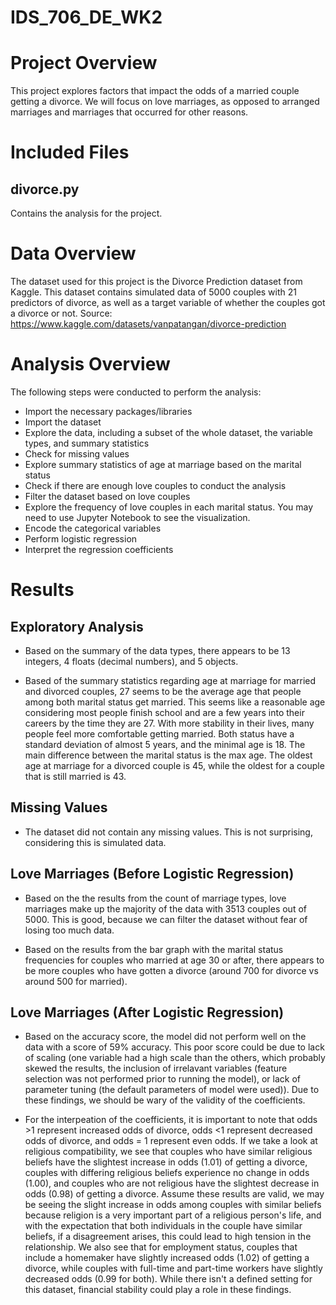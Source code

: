 # IDS_706_DE_WK2

# Project Overview
This project explores factors that impact the odds of a married couple getting a divorce. We will focus on love marriages, as opposed to arranged marriages and marriages that occurred for other reasons.

# Included Files
## divorce.py
Contains the analysis for the project.


# Data Overview
The dataset used for this project is the Divorce Prediction dataset from Kaggle. This dataset contains simulated data of 5000 couples with 21 predictors of divorce, as well as a target variable of whether the couples got a divorce or not. 
Source: https://www.kaggle.com/datasets/vanpatangan/divorce-prediction



# Analysis Overview
The following steps were conducted to perform the analysis:
- Import the necessary packages/libraries
- Import the dataset
- Explore the data, including a subset of the whole dataset, the variable types, and summary statistics
- Check for missing values
- Explore summary statistics of age at marriage based on the marital status
- Check if there are enough love couples to conduct the analysis
- Filter the dataset based on love couples
- Explore the frequency of love couples in each marital status. You may need to use Jupyter Notebook to see the visualization. 
- Encode the categorical variables
- Perform logistic regression
- Interpret the regression coefficients

# Results

## Exploratory Analysis
- Based on the summary of the data types, there appears to be 13 integers, 4 floats (decimal numbers), and 5 objects.

- Based of the summary statistics regarding age at marriage for married and divorced couples, 27 seems to be the average age that people among both marital status get married. This seems like a reasonable age considering most people finish school and are a few years into their careers by the time they are 27. With more stability in their lives, many people feel more comfortable getting married. Both status have a standard deviation of almost 5 years, and the minimal age is 18. The main difference between the marital status is the max age. The oldest age at marriage for a divorced couple is 45, while the oldest for a couple that is still married is 43.


## Missing Values
- The dataset did not contain any missing values. This is not surprising, considering this is simulated data.

## Love Marriages (Before Logistic Regression)
- Based on the the results from the count of marriage types, love marriages make up the majority of the data with 3513 couples out of 5000. This is good, because we can filter the dataset without fear of losing too much data.

- Based on the results from the bar graph with the marital status frequencies for couples who married at age 30 or after, there appears to be more couples who have gotten a divorce (around 700 for divorce vs around 500 for married).

## Love Marriages (After Logistic Regression)
- Based on the accuracy score, the model did not perform well on the data with a score of 59% accuracy. This poor score could be due to lack of scaling (one variable had a high scale than the others, which probably skewed the results, the inclusion of irrelavant variables (feature selection was not performed prior to running the model), or lack of parameter tuning (the default parameters of model were used)). Due to these findings, we should be wary of the validity of the coefficients.

- For the interpeation of the coefficients, it is important to note that odds >1 represent increased odds of divorce, odds <1 represent decreased odds of divorce, and odds = 1 represent even odds. If we take a look at religious compatibility, we see that couples who have similar religious beliefs have the slightest increase in odds (1.01) of getting a divorce, couples with differing religious beliefs experience no change in odds (1.00), and couples who are not religious have the slightest decrease in odds (0.98) of getting a divorce. Assume these results are valid, we may be seeing the slight increase in odds among couples with similar beliefs because religion is a very important part of a religious person's life, and with the expectation that both individuals in the couple have similar beliefs, if a disagreement arises, this could lead to high tension in the relationship. We also see that for employment status, couples that include a homemaker have slightly increased odds (1.02) of getting a divorce, while couples with full-time and part-time workers have slightly decreased odds (0.99 for both). While there isn't a defined setting for this dataset, financial stability could play a role in these findings. 
